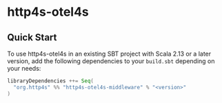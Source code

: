 # http4s-otel4s

## Quick Start

To use http4s-otel4s in an existing SBT project with Scala 2.13 or a later version, add the following dependencies to your
`build.sbt` depending on your needs:

```scala
libraryDependencies ++= Seq(
  "org.http4s" %% "http4s-otel4s-middleware" % "<version>"
)
```
